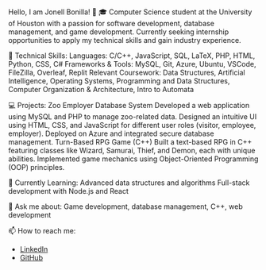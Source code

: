 Hello, I am Jonell Bonilla! 👋
🎓 Computer Science student at the University of Houston with a passion for software development, database management, and game development. Currently seeking internship opportunities to apply my technical skills and gain industry experience.

🔧 Technical Skills:
Languages: C/C++, JavaScript, SQL, LaTeX, PHP, HTML, Python, CSS, C#
Frameworks & Tools: MySQL, Git, Azure, Ubuntu, VSCode, FileZilla, Overleaf, Replit
Relevant Coursework: Data Structures, Artificial Intelligence, Operating Systems, Programming and Data Structures, Computer Organization & Architecture, Intro to Automata

💻 Projects:
Zoo Employer Database System
Developed a web application using MySQL and PHP to manage zoo-related data.
Designed an intuitive UI using HTML, CSS, and JavaScript for different user roles (visitor, employee, employer).
Deployed on Azure and integrated secure database management.
Turn-Based RPG Game (C++)
Built a text-based RPG in C++ featuring classes like Wizard, Samurai, Thief, and Demon, each with unique abilities.
Implemented game mechanics using Object-Oriented Programming (OOP) principles.

🌱 Currently Learning:
Advanced data structures and algorithms
Full-stack development with Node.js and React

💬 Ask me about:
Game development, database management, C++, web development

📫 How to reach me:
- [LinkedIn](https://www.linkedin.com/in/jonellbonilla/)
- [GitHub](https://github.com/jonell04)

